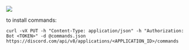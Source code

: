 ![](https://b2.dougley.com/fff/img1.jpg)

to install commands:

`curl -vX PUT -h "Content-Type: application/json" -h "Authorization: Bot <TOKEN>" -d @commands.json https://discord.com/api/v8/applications/<APPLICATION_ID>/commands`
